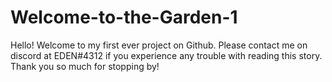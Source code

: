 # Welcome-to-the-Garden-1
Hello! Welcome to my first ever project on Github.
Please contact me on discord at EDEN#4312 if you experience any trouble with reading this story.
Thank you so much for stopping by!
